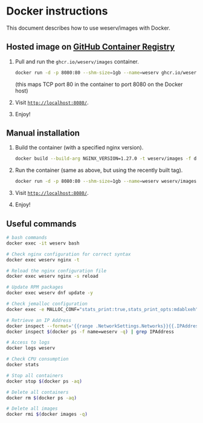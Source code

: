# Docker instructions

This document describes how to use weserv/images with Docker.

## Hosted image on [GitHub Container Registry](https://github.com/weserv/images/pkgs/container/images)

1. Pull and run the `ghcr.io/weserv/images` container.
   ```bash
   docker run -d -p 8080:80 --shm-size=1gb --name=weserv ghcr.io/weserv/images:5.x
   ```
   (this maps TCP port 80 in the container to port 8080 on the Docker host)

2. Visit [`http://localhost:8080/`](http://localhost:8080/).

3. Enjoy!

## Manual installation

1. Build the container (with a specified nginx version).
   ```bash
   docker build --build-arg NGINX_VERSION=1.27.0 -t weserv/images -f docker/Dockerfile .
   ```

2. Run the container (same as above, but using the recently built tag).
   ```bash
   docker run -d -p 8080:80 --shm-size=1gb --name=weserv weserv/images
   ```

3. Visit [`http://localhost:8080/`](http://localhost:8080/).

4. Enjoy!

## Useful commands

```bash
# bash commands
docker exec -it weserv bash

# Check nginx configuration for correct syntax
docker exec weserv nginx -t

# Reload the nginx configuration file
docker exec weserv nginx -s reload

# Update RPM packages
docker exec weserv dnf update -y

# Check jemalloc configuration
docker exec -e MALLOC_CONF="stats_print:true,stats_print_opts:mdablxeh" weserv bash

# Retrieve an IP Address
docker inspect --format='{{range .NetworkSettings.Networks}}{{.IPAddress}}{{end}}' $(docker ps -f name=weserv -q)
docker inspect $(docker ps -f name=weserv -q) | grep IPAddress

# Access to logs
docker logs weserv

# Check CPU consumption
docker stats

# Stop all containers
docker stop $(docker ps -aq)

# Delete all containers
docker rm $(docker ps -aq)

# Delete all images
docker rmi $(docker images -q)
```
